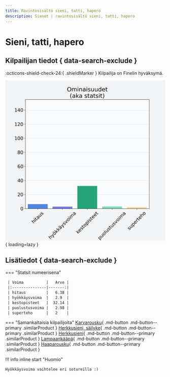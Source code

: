 ```yaml
---
title: Ravintosisältö sieni, tatti, hapero
description: Sienet | ravintosisältö sieni, tatti, hapero
---
```


# Sieni, tatti, hapero


## Kilpailijan tiedot { data-search-exclude }

:octicons-shield-check-24:{ .shieldMarker } Kilpailija on Finelin hyväksymä.

![Sieni, tatti, hapero](./images/sieni-tatti-hapero.png){ loading=lazy }

## Lisätiedot { data-search-exclude }
=== "Statsit numeerisena"

     | Voima          |   Arvo |
     |:---------------|-------:|
     | hitaus         |   6.38 |
     | hyökkäysvoima  |   2.9  |
     | kestopisteet   |  32.14 |
     | puolustusvoima |   2.98 |
     | superteho      |   2    |

=== "Samankaltaisia kilpailijoita"
    [Karvarousku](/karvarousku){ .md-button .md-button--primary .similarProduct }
    [Herkkusieni, säilyke](/herkkusieni-sailyke){ .md-button .md-button--primary .similarProduct }
    [Herkkusieni](/herkkusieni){ .md-button .md-button--primary .similarProduct }
    [Lampaankääpä](/lampaankaapa){ .md-button .md-button--primary .similarProduct }
    [Haaparousku](/haaparousku){ .md-button .md-button--primary .similarProduct }

!!! info inline start "Huomio"

    Hyökkäysvoima vaihtelee eri sotureilla :)
